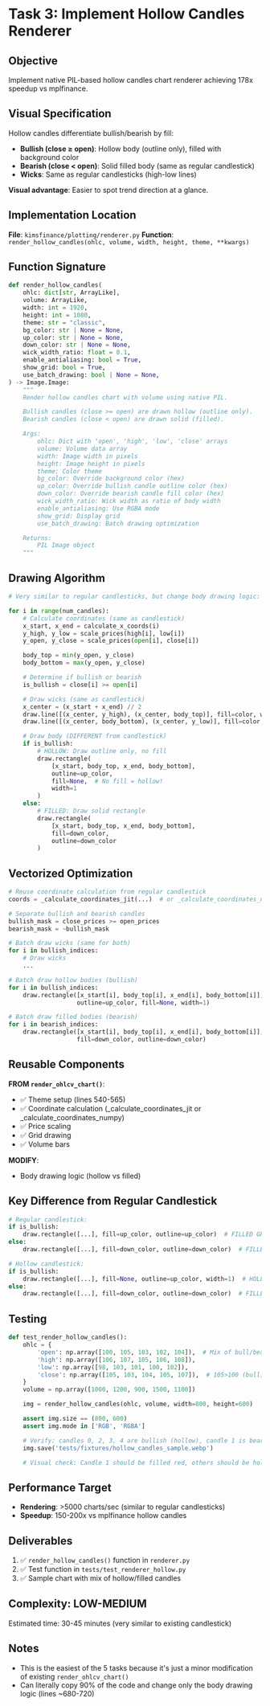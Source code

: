 # Task 3: Implement Hollow Candles Renderer

## Objective
Implement native PIL-based hollow candles chart renderer achieving 178x speedup vs mplfinance.

## Visual Specification

Hollow candles differentiate bullish/bearish by fill:
- **Bullish (close ≥ open)**: Hollow body (outline only), filled with background color
- **Bearish (close < open)**: Solid filled body (same as regular candlestick)
- **Wicks**: Same as regular candlesticks (high-low lines)

**Visual advantage**: Easier to spot trend direction at a glance.

## Implementation Location
**File**: `kimsfinance/plotting/renderer.py`
**Function**: `render_hollow_candles(ohlc, volume, width, height, theme, **kwargs)`

## Function Signature
```python
def render_hollow_candles(
    ohlc: dict[str, ArrayLike],
    volume: ArrayLike,
    width: int = 1920,
    height: int = 1080,
    theme: str = "classic",
    bg_color: str | None = None,
    up_color: str | None = None,
    down_color: str | None = None,
    wick_width_ratio: float = 0.1,
    enable_antialiasing: bool = True,
    show_grid: bool = True,
    use_batch_drawing: bool | None = None,
) -> Image.Image:
    """
    Render hollow candles chart with volume using native PIL.

    Bullish candles (close >= open) are drawn hollow (outline only).
    Bearish candles (close < open) are drawn solid (filled).

    Args:
        ohlc: Dict with 'open', 'high', 'low', 'close' arrays
        volume: Volume data array
        width: Image width in pixels
        height: Image height in pixels
        theme: Color theme
        bg_color: Override background color (hex)
        up_color: Override bullish candle outline color (hex)
        down_color: Override bearish candle fill color (hex)
        wick_width_ratio: Wick width as ratio of body width
        enable_antialiasing: Use RGBA mode
        show_grid: Display grid
        use_batch_drawing: Batch drawing optimization

    Returns:
        PIL Image object
    """
```

## Drawing Algorithm

```python
# Very similar to regular candlesticks, but change body drawing logic:

for i in range(num_candles):
    # Calculate coordinates (same as candlestick)
    x_start, x_end = calculate_x_coords(i)
    y_high, y_low = scale_prices(high[i], low[i])
    y_open, y_close = scale_prices(open[i], close[i])

    body_top = min(y_open, y_close)
    body_bottom = max(y_open, y_close)

    # Determine if bullish or bearish
    is_bullish = close[i] >= open[i]

    # Draw wicks (same as candlestick)
    x_center = (x_start + x_end) // 2
    draw.line([(x_center, y_high), (x_center, body_top)], fill=color, width=wick_width)
    draw.line([(x_center, body_bottom), (x_center, y_low)], fill=color, width=wick_width)

    # Draw body (DIFFERENT from candlestick)
    if is_bullish:
        # HOLLOW: Draw outline only, no fill
        draw.rectangle(
            [x_start, body_top, x_end, body_bottom],
            outline=up_color,
            fill=None,  # No fill = hollow!
            width=1
        )
    else:
        # FILLED: Draw solid rectangle
        draw.rectangle(
            [x_start, body_top, x_end, body_bottom],
            fill=down_color,
            outline=down_color
        )
```

## Vectorized Optimization

```python
# Reuse coordinate calculation from regular candlestick
coords = _calculate_coordinates_jit(...)  # or _calculate_coordinates_numpy

# Separate bullish and bearish candles
bullish_mask = close_prices >= open_prices
bearish_mask = ~bullish_mask

# Batch draw wicks (same for both)
for i in bullish_indices:
    # Draw wicks
    ...

# Batch draw hollow bodies (bullish)
for i in bullish_indices:
    draw.rectangle([x_start[i], body_top[i], x_end[i], body_bottom[i]],
                   outline=up_color, fill=None, width=1)

# Batch draw filled bodies (bearish)
for i in bearish_indices:
    draw.rectangle([x_start[i], body_top[i], x_end[i], body_bottom[i]],
                   fill=down_color, outline=down_color)
```

## Reusable Components

**FROM `render_ohlcv_chart()`**:
- ✅ Theme setup (lines 540-565)
- ✅ Coordinate calculation (_calculate_coordinates_jit or _calculate_coordinates_numpy)
- ✅ Price scaling
- ✅ Grid drawing
- ✅ Volume bars

**MODIFY**:
- Body drawing logic (hollow vs filled)

## Key Difference from Regular Candlestick

```python
# Regular candlestick:
if is_bullish:
    draw.rectangle([...], fill=up_color, outline=up_color)  # FILLED GREEN
else:
    draw.rectangle([...], fill=down_color, outline=down_color)  # FILLED RED

# Hollow candlestick:
if is_bullish:
    draw.rectangle([...], fill=None, outline=up_color, width=1)  # HOLLOW OUTLINE ONLY
else:
    draw.rectangle([...], fill=down_color, outline=down_color)  # FILLED RED (same)
```

## Testing

```python
def test_render_hollow_candles():
    ohlc = {
        'open': np.array([100, 105, 103, 102, 104]),  # Mix of bull/bear
        'high': np.array([106, 107, 105, 106, 108]),
        'low': np.array([98, 103, 101, 100, 102]),
        'close': np.array([105, 103, 104, 105, 107]),  # 105>100 (bull), 103<105 (bear), ...
    }
    volume = np.array([1000, 1200, 900, 1500, 1100])

    img = render_hollow_candles(ohlc, volume, width=800, height=600)

    assert img.size == (800, 600)
    assert img.mode in ['RGB', 'RGBA']

    # Verify: candles 0, 2, 3, 4 are bullish (hollow), candle 1 is bearish (filled)
    img.save('tests/fixtures/hollow_candles_sample.webp')

    # Visual check: Candle 1 should be filled red, others should be hollow green
```

## Performance Target
- **Rendering**: >5000 charts/sec (similar to regular candlesticks)
- **Speedup**: 150-200x vs mplfinance hollow candles

## Deliverables
1. ✅ `render_hollow_candles()` function in `renderer.py`
2. ✅ Test function in `tests/test_renderer_hollow.py`
3. ✅ Sample chart with mix of hollow/filled candles

## Complexity: LOW-MEDIUM
Estimated time: 30-45 minutes (very similar to existing candlestick)

## Notes
- This is the easiest of the 5 tasks because it's just a minor modification of existing `render_ohlcv_chart()`
- Can literally copy 90% of the code and change only the body drawing logic (lines ~680-720)
